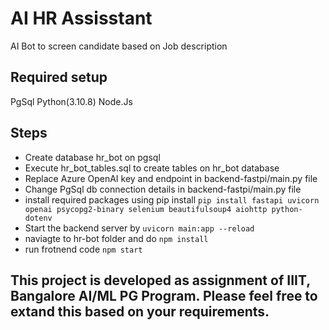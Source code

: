# AI HR Assisstant

AI Bot to screen candidate based on Job description

## Required setup
PgSql
Python(3.10.8)
Node.Js

## Steps
- Create database hr_bot on pgsql
- Execute hr_bot_tables.sql to create tables on hr_bot database
- Replace Azure OpenAI key and endpoint in backend-fastpi/main.py file
- Change PgSql db connection details in backend-fastpi/main.py file
- install required packages using pip install `pip install fastapi uvicorn openai psycopg2-binary selenium beautifulsoup4 aiohttp python-dotenv`
- Start the backend server by `uvicorn main:app --reload`
- naviagte to hr-bot folder and do `npm install`
- run frotnend code `npm start`

## This project is developed as assignment of IIIT, Bangalore AI/ML PG Program. Please feel free to extand this based on your requirements. 